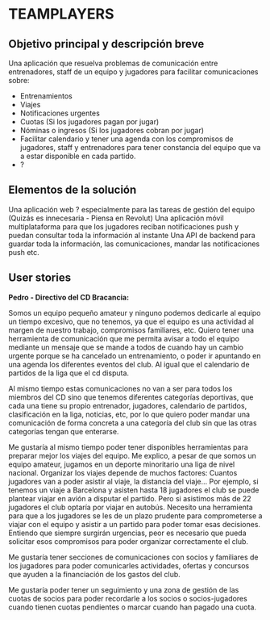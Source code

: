 # TEAMPLAYERS

## Objetivo principal y descripción breve

Una aplicación que resuelva problemas de comunicación entre entrenadores, staff de un equipo y jugadores para facilitar comunicaciones sobre:
- Entrenamientos
- Viajes
- Notificaciones urgentes
- Cuotas (Si los jugadores pagan por jugar)
- Nóminas o ingresos (Si los jugadores cobran por jugar)
- Facilitar calendario y tener una agenda con los compromisos de jugadores, staff y entrenadores para tener constancia del equipo que va a estar disponible en cada partido.
- ?

## Elementos de la solución

Una aplicación web ? especialmente para las tareas de gestión del equipo (Quizás es innecesaria - Piensa en Revolut) 
Una aplicación móvil multiplataforma para que los jugadores reciban notificaciones push y puedan consultar toda la información al instante
Una API de backend para guardar toda la información, las comunicaciones, mandar las notificaciones push etc.

## User stories

**Pedro - Directivo del CD Bracancia:**

Somos un equipo pequeño amateur y ninguno podemos dedicarle al equipo un tiempo excesivo, que no tenemos, ya que el equipo es una actividad al margen de nuestro trabajo, compromisos familiares, etc.
Quiero tener una herramienta de comunicación que me permita avisar a todo el equipo mediante un mensaje que se mande a todos de cuando hay un cambio urgente porque se ha cancelado un entrenamiento, o poder ir apuntando en una agenda los diferentes eventos del club. Al igual que el calendario de partidos de la liga que el cd disputa.

Al mismo tiempo estas comunicaciones no van a ser para todos los miembros del CD sino que tenemos diferentes categorías deportivas, que cada una tiene su propio entrenador, jugadores, calendario de partidos, clasificación en la liga, noticias, etc, por lo que quiero poder mandar una comunicación de forma concreta a una categoría del club sin que las otras categorías tengan que enterarse.

Me gustaría al mismo tiempo poder tener disponibles herramientas para preparar mejor los viajes del equipo. Me explico, a pesar de que somos un equipo amateur, jugamos en un deporte minoritario una liga de nivel nacional. Organizar los viajes depende de muchos factores: Cuantos jugadores van a poder asistir al viaje, la distancia del viaje... Por ejemplo, si tenemos un viaje a Barcelona y asisten hasta 18 jugadores el club se puede plantear viajar en avión a disputar el partido. Pero si asistimos más de 22 jugadores el club optaría por viajar en autobús. Necesito una herramienta para que a los jugadores se les de un plazo prudente para comprometerse a viajar con el equipo y asistir a un partido para poder tomar esas decisiones. Entiendo que siempre surgirán urgencias, peor es necesario que pueda solicitar esos compromisos para poder organizar correctamente el club.

Me gustaría tener secciones de comunicaciones con socios y familiares de los jugadores para poder comunicarles actividades, ofertas y concursos que ayuden a la financiación de los gastos del club.

Me gustaría poder tener un seguimiento y una zona de gestión de las cuotas de socios para poder recordarle a los socios o socios-jugadores cuando tienen cuotas pendientes o marcar cuando han pagado una cuota.